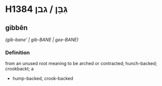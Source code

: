 # H1384 גִּבֵּן / גבן

## gibbên

_(gib-bane' | ɡib-BANE | ɡee-BANE)_

### Definition

from an unused root meaning to be arched or contracted; hunch-backed; crookbackt; a

- hump-backed, crook-backed
